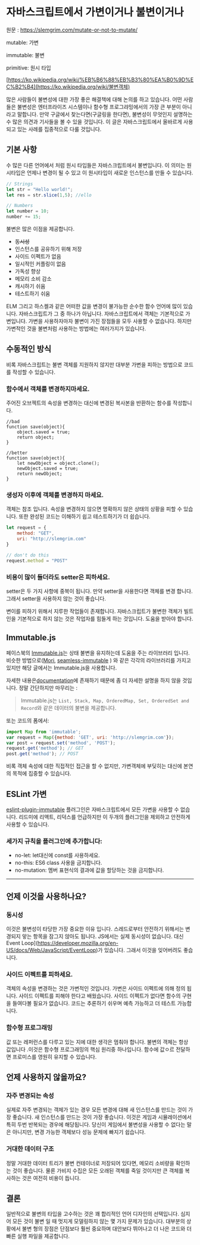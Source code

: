 # 자바스크립트에서  가변이거나 불변이거나

원문 : https://slemgrim.com/mutate-or-not-to-mutate/

mutable: 가변

immutable: 불변

primitive: 원시 타입

[https://ko.wikipedia.org/wiki/%EB%B6%88%EB%B3%80%EA%B0%9D%EC%B2%B4](https://ko.wikipedia.org/wiki/불변객체)

많은 사람들이 불변성에 대한 가장 좋은 해결책에 대해 논의를 하고 있습니다. 어떤 사람들은 불변성은 엔터프라이즈 시스템이나 함수형 프로그랴밍에서의 가장 큰 부분이 아니라고 말합니다. 만약 구글에서 찾는다면(구글링을 한다면), 불변성이 무엇인지 설명하는 수 많은 의견과 기사들을 볼 수 있을 것입니다. 이 글은 자바스크립트에서 올바르게 사용되고 있는 사례를 집중적으로 다룰 것입니다.

## 기본 사항

수 많은 다른 언어에서 처럼  원시 타입들은 자바스크립트에서 불변입니다. 이 의미는 원시타입은 언제나 변경이 될 수 있고 이 원시타입이 새로운 인스턴스를 만들 수 있습니다.

```javascript
// Strings
let str = "Hello world!";
let res = str.slice(1,5); //ello

// Numbers
let number = 10;
number += 15;
```

불변은 많은 이점을 제공합니다.

- ~~동시성~~
- 인스턴스를 공유하기 위해 저장
- 사이드 이펙트가 없음
- 일시적인 커플링이 없음
- 가독성 향상
- 메모리 소비 감소
- 캐시하기 쉬움
- 테스트하기 쉬움

ELM 그리고 하스켈과 같은 어떠한 값을 변경이 불가능한 순수한 함수 언어에 많이 있습니다. 자바스크립트가 그 중 하나가 아닙니다. 자바스크립트에서 객체는 기본적으로 가변입니다. 가변을 사용하자마자 불변이 가진 장점들을 모두 사용할 수 없습니다. 하지만 가변적인 것을 불변처럼 사용하는 방법에는 여러가지가 있습니다. 

## 수동적인 방식

비록 자바스크립트는 불변 객체를 지원하지 않지만 대부분 가변을 피하는 방법으로 코드를 작성할 수 있습니다. 

### 함수에서 객체를 변경하지마세요.

주어진 오브젝트의 속성을 변경하는 대신에 변경된 복사본을 반환하는 함수를 작성합니다.

```
//bad
function save(object){
    object.saved = true;
    return object;
}

//better
function save(object){
    let newObject = object.clone();
    newObject.saved = true;
    return newObject;
}
```

### 생성자 이후에 객체를 변경하지 마세요.

객체는 참조 입니다. 속성을 변경하지 않으면 명확하지 않은 상태의 상황을 피할 수 있습니다. 또한 완성된 코드는 이해하기 쉽고 테스트하기가 더 쉽습니다.

```javascript
let request = {
    method: "GET",
    uri: "http://slemgrim.com"
}

// don't do this
request.method = "POST"
```

### 비용이 많이 들더라도 setter은 피하세요.

setter은 두 가지 사항에 중복이 됩니다. 만약 setter을 사용한다면 객체를 변경 합니다. 그래서 setter을 사용하지 않는 것이 좋습니다.

변이를 피하기 위해서 지루한 작업들이 존재합니다. 자바스크립트가 불변한 객체가 빌트인을 기본적으로 하지 않는 것은 작업자를 힘들게 하는 것입니다. 도움을 받아야 합니다.

## Immutable.js

페이스북의 [Immutable.js](https://facebook.github.io/immutable-js/)는 상태 불변을 유지하는데 도움을 주는 라이브러리 입니다. 비슷한 방법으로([Mori](https://github.com/swannodette/mori), [seamless-immutable]() ) 와 같은 각각의 라이브러리를 가지고 있지만 해당 글에서는 Immutable.js을 사용합니다.

자세한 내용은[documentation](https://facebook.github.io/immutable-js/)에 존재하기 때문에 좀 더 자세한 설명을 하지 않을 것입니다. 정말 간단하지만 마무리는 :

> Immutable.js는 `List, Stack, Map, OrderedMap, Set, OrderedSet and Record`와 같은 데이터의 불변을 제공합니다.

또는 코드의 폼에서:

```javascript
import Map from 'immutable';
var request = Map({method: 'GET', uri: 'http://slemgrim.com'});
var post = request.set('method', 'POST');
request.get('method'); // GET
post.get('method'); // POST
```

비록 객체 속성에 대한 직접적인 접근을 할 수 없지만, 가변객체에 부딪히는 대신에 본연의 목적에 집중할 수 있습니다.

## ESLint 가변

[eslint-plugin-immutable](https://github.com/jhusain/eslint-plugin-immutable) 플러그인은 자바스크립트에서 모든 가변을 사용할 수 없습니다. 리드미에 리액트, 리덕스를 언급하지만 이 두개의 플러그인을 제외하고 안전하게 사용할 수 있습니다. 

### 세가지 규칙을 플러그인에 추가합니다:

- no-let: let대신에 const를 사용하세요.
- no-this: ES6 class 사용을 금지합니다.
- no-mutation: 멤버 표현식의 결과에 값을 할당하는 것을 금지합니다.

****

## 언제 이것을 사용하나요?

### 동시성

이것은 불변성이 타당한 가장 중요한 이유 입니다. 스레드로부터 안전하기 위해서는 변경되지 앟는 항목을 잠그지 않아도 됩니다. JS에서는 실제 동시성이 없습니다. 대신 Event Loop](https://developer.mozilla.org/en-US/docs/Web/JavaScript/EventLoop)가 있습니다. 그래서 이것을 잊어버려도 좋습니다.

### 사이드 이펙트를 피하세요.

객체의 속성을 변경하는 것은 가변적인 것입니다.  가변은 사이드 이펙트에 의해 정의 됩니다. 사이드 이펙트를 피해야 한다고 배웠습니다. 사이드 이펙트가 없다면 함수의 구현을 들여다볼 필요가 없습니다. 코드는 추론하기 쉬우며 예측 가능하고 더 테스트 가능합니다.

### 함수형 프로그래밍

값 또는 레퍼런스를 다루고 있는 지에 대한 생각은 멈춰야 합니다. 불변의 객체는 항상 값입니다 .이것은 함수형 프로그래밍의 핵심 원리중 하나입니다. 함수에 값ㅇ르 전달하면 프로미스를 영원히 유지할 수 있습니다.

## 언제 사용하지 않을까요?

### 자주 변경되는 속성

실제로 자주 변경되는 객체가 있는 경우 모든 변경에 대해 새 인스턴스를 만드는 것이 가장 좋습니다. 새 인스턴스를 만드는 것이 가장 좋습니다. 이것은 게임과 시뮬레이션에서 특히 두번 반복되는 경우에 해당됩니다. 당신이 게임에서 불변성을 사용할 수 없다는 말은 아니지만, 변경 가능한 객체보다 성능 문제에 빠지기 쉽습니다.

### 거대한 데이터 구조

정말 거대한 데이터 트리가 불변 컨테이너로 저장되어 있다면, 메모리 소비량을 확인하는 것이 좋습니다. 물론 가비지 수집은 모든 오래된 객체를 죽일 것이지만 큰 객체를 복사하는 것은 여전히 비용이 듭니다.

## 결론

일반적으로 불변의 타입을 고수하는 것은 꽤 합리적인 언어 디자인의 선택입니다. 심지어 모든 것이 불변 일 때 멋지게 모델링하지 않는 몇 가지 문제가 있습니다. 대부분의 상황에서 불변 형의 장점은 단점보다 훨씬 중요하며 대안보다 뛰어나고 더 나은 코드와 더 빠른 실행 파일을 제공합니다.